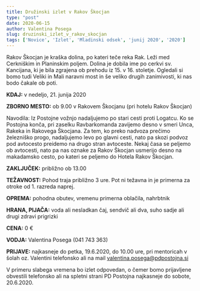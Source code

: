```yaml
---
title: Družinski izlet v Rakov Škocjan
type: "post"
date: 2020-06-15
author: Valentina Posega
slug: druzinski_izlet_v_rakov_skocjan
tags: ['Novice', 'Izlet', 'Mladinski odsek', 'junij 2020', '2020']
---
```


Rakov Škocjan je kraška dolina, po kateri teče reka Rak. Leži med Cerkniškim in Planinskim poljem. Dolina je dobila ime po cerkvi sv. Kancijana, ki je bila zgrajena ob prehodu iz 15. v 16. stoletje. Ogledali si bomo tudi Veliki in Mali naravni most in še veliko drugih zanimivosti, ki nas bodo čakale ob poti.

**KDAJ:**   v nedeljo, 21. junija 2020

**ZBORNO MESTO:**   ob 9.00 v Rakovem Škocjanu (pri hotelu Rakov Škocjan)

Navodila: Iz Postojne vožnjo nadaljujemo po stari cesti proti Logatcu. Ko se Postojna konča, pri zaselku Ravbarkomanda zavijemo desno v smeri Unca, Rakeka in Rakovega Škocjana. Za tem, ko preko nadvoza prečimo železniško progo, nadaljujemo levo po glavni cesti, nato pa skozi podvoz pod avtocesto preidemo na drugo stran avtoceste. Nekaj časa se peljemo ob avtocesti, nato pa nas oznake za Rakov Škocjan usmerijo desno na makadamsko cesto, po kateri se peljemo do Hotela Rakov Škocjan.

**ZAKLJUČEK:**  	približno ob 13.00

**TEŽAVNOST:**	Pohod traja približno 3 ure. Pot ni težavna in je primerna za otroke od 1. razreda naprej.

**OPREMA:**	pohodna obutev, vremenu primerna oblačila, nahrbtnik

**HRANA, PIJAČA:**	voda ali nesladkan čaj, sendvič ali dva, suho sadje ali drugi zdravi prigrizki

**CENA:**	0 €

**VODJA:**	Valentina Posega (041 743 363)

**PRIJAVE:**	najkasneje do petka, 19.6.2020, do 10.00 ure, pri mentoricah v šolah oz. Valentini telefonsko ali na mail valentina.posega@pdpostojna.si

V primeru slabega vremena bo izlet odpovedan, o čemer bomo prijavljene obvestili telefonsko ali na spletni strani PD Postojna najkasneje do sobote, 20.6.2020.
